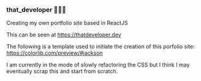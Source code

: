 ### that_developer 👨🏾‍💻
Creating my own portfolio site based in ReactJS

This can be seen at https://thatdeveloper.dev

The following is a template used to initiate the creation of this porfolio site: https://colorlib.com/preview/#jackson

I am currently in the mode of slowly refactoring the CSS but I think I may eventually scrap this and start from scratch.
